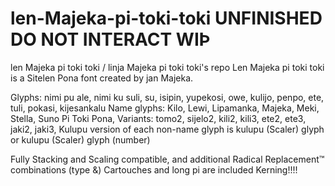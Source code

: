 # len-Majeka-pi-toki-toki UNFINISHED DO NOT INTERACT WIÞ
len Majeka pi toki toki / linja Majeka pi toki toki's repo
Len Majeka pi toki toki is a Sitelen Pona font created by jan Majeka.

Glyphs: nimi pu ale, nimi ku suli, su, isipin, yupekosi, owe, kulijo, penpo, ete, tuli, pokasi, kijesankalu
Name glyphs: Kilo, Lewi, Lipamanka, Majeka, Meki, Stella, Suno Pi Toki Pona,
Variants: tomo2, sijelo2, kili2, kili3, ete2, ete3, jaki2, jaki3,
Kulupu version of each non-name glyph is kulupu (Scaler) glyph or kulupu (Scaler) glyph (number)

Fully Stacking and Scaling compatible, and additional Radical Replacement™ combinations (type &)
Cartouches and long pi are included
Kerning!!!!
